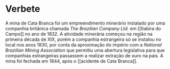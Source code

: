 # Verbete
A mina de Cata Branca foi um empreendimento minerário instalado por uma companhia britânica chamada *The Brazilian Company Ltd.* em [[Itabira do Campo]] no ano de 1832. A atividade minerária começou na região na primeira década de XIX, porém a companhia estrangeira só se instalou no local nos anos 1830, por conta da aproximação do império com a *National Brazilian Mining Association* que permitiu uma abertura legislativa para que companhias estrangeiras passassem a realizar extração de ouro na país. A mina foi fechada em 1844, após o [[acidente de Cata Branca]].  